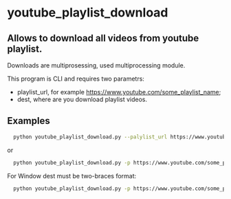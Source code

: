 # youtube_playlist_download

## Allows to download all videos from youtube playlist.

Downloads are multiprosessing, used multiprocessing module.

This program is CLI and requires two parametrs:

- playlist_url, for example https://www.youtube.com/some_playlist_name;
- dest, where are you download playlist videos.

## Examples
```sh
  python youtube_playlist_download.py --palylist_url https://www.youtube.com/some_playlist_name --dest /usr/video_folder
```
or
```sh
  python youtube_playlist_download.py -p https://www.youtube.com/some_playlist_name -d /usr/video_folder
```

For Window dest must be two-braces format:
```sh
  python youtube_playlist_download.py -p https://www.youtube.com/some_playlist_name -d D:\\Users\\CrisisCore
```

